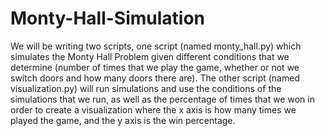 # Monty-Hall-Simulation
We  will  be  writing  two  scripts,  one  script  (named  monty_hall.py)  which  simulates  the  Monty  Hall Problem  given  different  conditions  that  we  determine  (number  of  times  that  we  play  the  game, whether or not we switch doors and how many doors there are). The other script (named visualization.py)  will  run  simulations  and  use  the  conditions  of  the  simulations  that  we  run,  as well  as  the  percentage  of  times  that  we  won  in  order  to  create  a  visualization  where  the  x  axis  is how many times we played the game, and the y axis is the win percentage.
